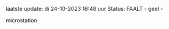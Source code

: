 laatste update: 
di 24-10-2023 16:48   uur 
Status: FAALT - geel - 
<div class="service Y">microstation</div>